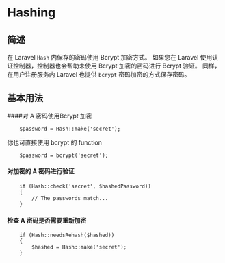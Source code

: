 # Hashing


## 简述

在 Laravel `Hash` 内保存的密码使用 Bcrypt 加密方式。 如果您在 Laravel 使用认证控制器，控制器也会帮助未使用 Bcrypt 加密的密码进行 Bcrypt 验证。 同样，在用户注册服务内 Laravel 也提供 `bcrypt` 密码加密的方式保存密码。

## 基本用法

####对 A 密码使用Bcrypt 加密

```
    $password = Hash::make('secret');
```
你也可直接使用 bcrypt 的 function

```
    $password = bcrypt('secret');
```
#### 对加密的 A 密码进行验证

```
    if (Hash::check('secret', $hashedPassword))
    {
        // The passwords match...
    }
```
#### 检查 A 密码是否需要重新加密
```
    if (Hash::needsRehash($hashed))
    {
        $hashed = Hash::make('secret');
    }
```
